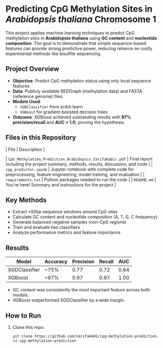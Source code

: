 # Predicting CpG Methylation Sites in *Arabidopsis thaliana* Chromosome 1

This project applies machine learning techniques to predict CpG methylation sites in **Arabidopsis thaliana** using **GC content** and **nucleotide composition**. The goal is to demonstrate that simple sequence-based features can provide strong predictive power, reducing reliance on costly experimental methods like bisulfite sequencing.


##  Project Overview

- **Objective**: Predict CpG methylation status using only local sequence features.
- **Data**: Publicly available BEDGraph (methylation data) and FASTA (reference genome) files.
- **Models Used**: 
  - `SGDClassifier` from scikit-learn  
  - `XGBoost` for gradient-boosted decision trees
- **Outcome**: XGBoost achieved outstanding results with **97% precision/recall** and **AUC = 1.0**, proving the hypothesis.

## Files in this Repository

| File | Description |

| `CpG_Methylation_Prediction_Arabidopsis_ZarifaKabir.pdf` | Final report including the project summary, methods, results, discussion, and code |
| `cpg_predictor.ipynb` | Jupyter notebook with complete code for preprocessing, feature engineering, model training, and evaluation |
| `requirements.txt` | Python packages needed to run the code |
| `README.md` | You're here! Summary and instructions for the project |


## Key Methods

- Extract ±50bp sequence windows around CpG sites
- Calculate GC content and nucleotide composition (A, T, G, C frequency)
- Generate balanced negative samples (non-CpG regions)
- Train and evaluate two classifiers
- Analyze performance metrics and feature importance

## Results

| Model        | Accuracy | Precision | Recall | AUC  |
|--------------|----------|-----------|--------|------|
| SGDClassifier | ~75%     | 0.77      | 0.72   | 0.84 |
| XGBoost       | ~97%     | 0.97      | 0.97   | 1.00 |

- GC content was consistently the most important feature across both models.
- XGBoost outperformed SGDClassifier by a wide margin.


## How to Run

1. Clone this repo:
   ```bash
   git clone https://github.com/zarifamk01/cpg-methylation-prediction.git
   cd cpg-methylation-prediction
